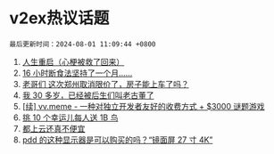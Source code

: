 # v2ex热议话题

`最后更新时间：2024-08-01 11:09:44 +0800`

1. [人生重启（心梗被救了回来）](https://www.v2ex.com/t/1061532)
1. [16 小时断食法坚持了一个月……](https://www.v2ex.com/t/1061624)
1. [老哥们 这次郑州取消限价了，房子能上车了吗？](https://www.v2ex.com/t/1061633)
1. [我 30 多岁，已经被后生们叫老古董了](https://www.v2ex.com/t/1061637)
1. [[续] vv.meme - 一种对独立开发者友好的收费方式 + $3000 谜题游戏](https://www.v2ex.com/t/1061427)
1. [挑 10 个幸运儿每人送 1B 鸟](https://www.v2ex.com/t/1061457)
1. [都上云还真不便宜](https://www.v2ex.com/t/1061497)
1. [pdd 的这种显示器是可以购买的吗？“镜面屏 27 寸 4K”](https://www.v2ex.com/t/1061432)

